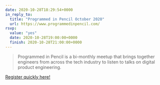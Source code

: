 ```yaml
---
date: 2020-10-28T18:29:54+0000
in_reply_to:
  title: "Programmed in Pencil October 2020"
  url: https://www.programmedinpencil.com/
rsvp:
  value: "yes"
  date: 2020-10-28T19:00:00+0000
  finish: 2020-10-28T21:00:00+0000
---
```


> Programmed in Pencil is a bi-monthly meetup that brings together engineers from across the tech industry to listen to talks on digital product engineering.

[Register quickly here!](https://redventures.zoom.us/webinar/register/WN_4Byz-QzrT8KvvFRXlqk-ag)
